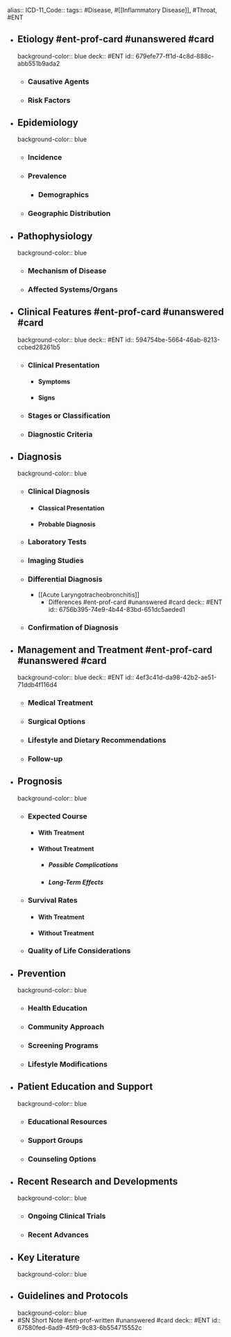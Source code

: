 alias::
ICD-11_Code::
tags:: #Disease, #[[Inflammatory Disease]], #Throat, #ENT

- ## Etiology #ent-prof-card #unanswered #card
  background-color:: blue
  deck:: #ENT
  id:: 679efe77-ff1d-4c8d-888c-abb551b9ada2
  - ### Causative Agents
  - ### Risk Factors
- ## Epidemiology
  background-color:: blue
  - ### Incidence
  - ### Prevalence
    - ### Demographics
  - ### Geographic Distribution
- ## Pathophysiology
  background-color:: blue
  - ### Mechanism of Disease
  - ### Affected Systems/Organs
- ## Clinical Features #ent-prof-card #unanswered #card
  background-color:: blue
  deck:: #ENT
  id:: 594754be-5664-46ab-8213-ccbed28261b5
  - ### Clinical Presentation
    - #### Symptoms
    - #### Signs
  - ### Stages or Classification
  - ### Diagnostic Criteria
- ## Diagnosis
  background-color:: blue
  - ### Clinical Diagnosis
    - #### Classical Presentation
    - #### Probable Diagnosis
  - ### Laboratory Tests
  - ### Imaging Studies
  - ### Differential Diagnosis
    - [[Acute Laryngotracheobronchitis]]
      - Differences #ent-prof-card #unanswered #card
        deck:: #ENT
        id:: 6756b395-74e9-4b44-83bd-651dc5aeded1
  - ### Confirmation of Diagnosis
- ## Management and Treatment #ent-prof-card #unanswered #card
  background-color:: blue
  deck:: #ENT
  id:: 4ef3c41d-da98-42b2-ae51-71ddb4f116d4
  - ### Medical Treatment
  - ### Surgical Options
  - ### Lifestyle and Dietary Recommendations
  - ### Follow-up
- ## Prognosis
  background-color:: blue
  - ### Expected Course
    - #### With Treatment
    - #### Without Treatment
      - ##### Possible Complications
      - ##### Long-Term Effects
  - ### Survival Rates
    - #### With Treatment
    - #### Without Treatment
  - ### Quality of Life Considerations
- ## Prevention
  background-color:: blue
  - ### Health Education
  - ### Community Approach
  - ### Screening Programs
  - ### Lifestyle Modifications
- ## Patient Education and Support
  background-color:: blue
  - ### Educational Resources
  - ### Support Groups
  - ### Counseling Options
- ## Recent Research and Developments
  background-color:: blue
  - ### Ongoing Clinical Trials
  - ### Recent Advances
- ## Key Literature
  background-color:: blue
- ## Guidelines and Protocols
  background-color:: blue
- #SN Short Note #ent-prof-written #unanswered #card
  deck:: #ENT
  id:: 67580fed-6ad9-45f9-9c83-6b554715552c
